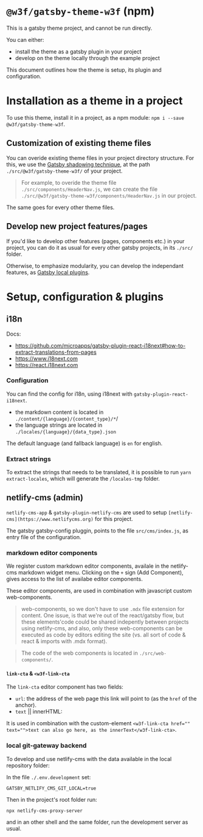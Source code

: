 # `@w3f/gatsby-theme-w3f` (npm)

This is a gatsby theme project, and cannot be run directly.

You can either:
- install the theme as a gatsby plugin in your project
- develop on the theme locally through the example project

This document outlines how the theme is setup, its plugin and configuration.

# Installation as a theme in a project

To use this theme, install it in a project, as a npm module: `npm i --save @w3f/gatsby-theme-w3f`.

## Customization of existing theme files

You can overide existing theme files in your project directory
structure. For this, we use the [Gatsby shadowing
technique](https://www.gatsbyjs.com/docs/how-to/plugins-and-themes/shadowing/),
at the path `./src/@w3f/gatsby-theme-w3f/` of your project.


> For example, to overide the theme file
> `./src/components/HeaderNav.js`, we can create the file
> `./src/@w3f/gatsby-theme-w3f/components/HeaderNav.js` in our
> project.

The same goes for every other theme files.

## Develop new project features/pages

If you'd like to develop other features (pages, components etc.) in
your project, you can do it as usual for every other gatsby projects,
in its `./src/` folder.

Otherwise, to emphasize modularity, you can develop the independant
features, as [Gatsby local
plugins](https://www.gatsbyjs.com/docs/creating-a-local-plugin/).

# Setup, configuration & plugins

## i18n

Docs:

- https://github.com/microapps/gatsby-plugin-react-i18next#how-to-extract-translations-from-pages
- https://www.i18next.com
- https://react.i18next.com

### Configuration

You can find the config for i18n, using i18next with `gatsby-plugin-react-i18next`.

- the markdown content is located in `./content/{language}/{content_type}/*`/
- the language strings are located in `./locales/{language}/{data_type}.json`

The default language (and fallback language) is `en` for english.

### Extract strings

To extract the strings that needs to be translated, it is possible to run `yarn extract-locales`, which will generate the `/locales-tmp` folder.

## netlify-cms (admin)

`netlify-cms-app` & `gatsby-plugin-netlify-cms` are used to setup `[netlify-cms](https://www.netlifycms.org)` for this project.

The gatsby gatsby-config pluggin, points to the file `src/cms/index.js`, as entry file of the configuration.

### markdown editor components

We register custom markdown editor components, availale in the netlify-cms markdown widget menu. Clicking on the `+` sign (Add Component), gives access to the list of availabe editor components.

These editor components, are used in combination with javascript custom web-components.

> web-components, so we don't have to use `.mdx` file extension for content. One issue, is that we're out of the react/gatsby flow, but these elements'code could be shared indepently between projects using netlify-cms, and also, only these web-components can be executed as code by editors editing the site (vs. all sort of code & react & imports with .mdx format).

> The code of the web components is located in `./src/web-components/`.

#### `link-cta` & `<w3f-link-cta`

The `link-cta` editor component has two fields:
- `url`: the address of the web page this link will point to (as the `href` of the anchor).
- `text` || innerHTML:

It is used in combination with the custom-element `<w3f-link-cta href="" text="">text can also go here, as the innerText</w3f-link-cta>`.

### local git-gateway backend

To develop and use netlify-cms with the data available in the local repository folder:

In the file `./.env.development` set:

```
GATSBY_NETLIFY_CMS_GIT_LOCAL=true
```

Then in the project's root folder run:

```
npx netlify-cms-proxy-server
```

and in an other shell and the same folder, run the development server as usual.
